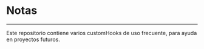 # Notas
***

Este repositorio contiene varios customHooks de uso frecuente, para ayuda en proyectos futuros.
